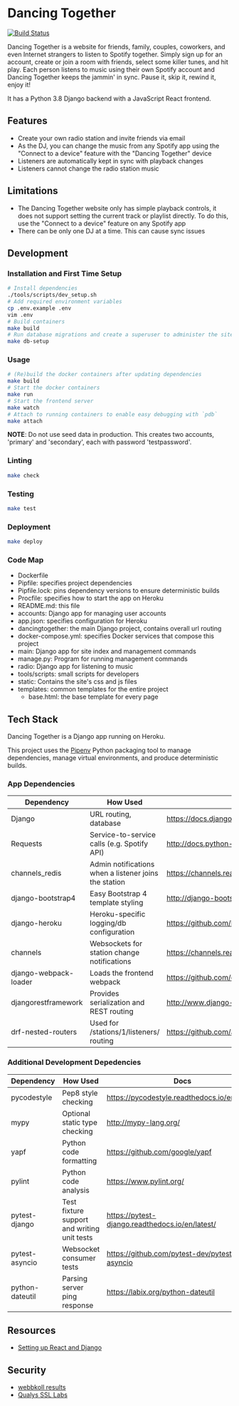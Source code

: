 # Dancing Together

[![Build Status](https://dev.azure.com/rgardner/dancingtogether/_apis/build/status/rgardner.dancingtogether)](https://dev.azure.com/rgardner/dancingtogether/_build/latest?definitionId=1)

Dancing Together is a website for friends, family, couples, coworkers, and
even Internet strangers to listen to Spotify together. Simply sign up for an
account, create or join a room with friends, select some killer tunes, and
hit play. Each person listens to music using their own Spotify account and
Dancing Together keeps the jammin' in sync. Pause it, skip it, rewind it,
enjoy it!

It has a Python 3.8 Django backend with a JavaScript React frontend.

## Features

- Create your own radio station and invite friends via email
- As the DJ, you can change the music from any Spotify app using the "Connect
  to a device" feature with the "Dancing Together" device
- Listeners are automatically kept in sync with playback changes
- Listeners cannot change the radio station music

## Limitations

- The Dancing Together website only has simple playback controls, it does not
  support setting the current track or playlist directly. To do this, use the
  "Connect to a device" feature on any Spotify app
- There can be only one DJ at a time. This can cause sync issues

## Development

### Installation and First Time Setup

```sh
# Install dependencies
./tools/scripts/dev_setup.sh
# Add required environment variables
cp .env.example .env
vim .env
# Build containers
make build
# Run database migrations and create a superuser to administer the site
make db-setup
```

### Usage

```sh
# (Re)build the docker containers after updating dependencies
make build
# Start the docker containers
make run
# Start the frontend server
make watch
# Attach to running containers to enable easy debugging with `pdb`
make attach
```

**NOTE**: Do not use seed data in production. This creates two accounts,
'primary' and 'secondary', each with password 'testpassword'.

### Linting

```sh
make check
```

### Testing

```sh
make test
```

### Deployment

```sh
make deploy
```

### Code Map

- Dockerfile
- Pipfile: specifies project dependencies
- Pipfile.lock: pins dependency versions to ensure deterministic builds
- Procfile: specifies how to start the app on Heroku
- README.md: this file
- accounts: Django app for managing user accounts
- app.json: specifies configuration for Heroku
- dancingtogether: the main Django project, contains overall url routing
- docker-compose.yml: specifies Docker services that compose this project
- main: Django app for site index and management commands
- manage.py: Program for running management commands
- radio: Django app for listening to music
- tools/scripts: small scripts for developers
- static: Contains the site's css and js files
- templates: common templates for the entire project
  - base.html: the base template for every page

## Tech Stack

Dancing Together is a Django app running on Heroku.

This project uses the [Pipenv](https://docs.pipenv.org/) Python packaging tool
to manage dependencies, manage virtual environments, and produce deterministic
builds.

### App Dependencies

| Dependency            | How Used                                              | Docs                                                                   |
| --------------------- | ----------------------------------------------------- | ---------------------------------------------------------------------- |
| Django                | URL routing, database                                 | <https://docs.djangoproject.com/en/2.0/>                               |
| Requests              | Service-to-service calls (e.g. Spotify API)           | <http://docs.python-requests.org/en/master/>                           |
| channels_redis        | Admin notifications when a listener joins the station | <https://channels.readthedocs.io/en/latest/topics/channel_layers.html> |
| django-bootstrap4     | Easy Bootstrap 4 template styling                     | <http://django-bootstrap4.readthedocs.io/en/latest/>                   |
| django-heroku         | Heroku-specific logging/db configuration              | <https://github.com/heroku/django-heroku>                              |
| channels              | Websockets for station change notifications           | <https://channels.readthedocs.io/en/latest/>                           |
| django-webpack-loader | Loads the frontend webpack                            | <https://github.com/owais/django-webpack-loader>                       |
| djangorestframework   | Provides serialization and REST routing               | <http://www.django-rest-framework.org/>                                |
| drf-nested-routers    | Used for /stations/1/listeners/ routing               | <https://github.com/alanjds/drf-nested-routers>                        |

### Additional Development Depedencies

| Dependency      | How Used                                    | Docs                                              |
| --------------- | ------------------------------------------- | ------------------------------------------------- |
| pycodestyle     | Pep8 style checking                         | <https://pycodestyle.readthedocs.io/en/latest/>   |
| mypy            | Optional static type checking               | <http://mypy-lang.org/>                           |
| yapf            | Python code formatting                      | <https://github.com/google/yapf>                  |
| pylint          | Python code analysis                        | <https://www.pylint.org/>                         |
| pytest-django   | Test fixture support and writing unit tests | <https://pytest-django.readthedocs.io/en/latest/> |
| pytest-asyncio  | Websocket consumer tests                    | <https://github.com/pytest-dev/pytest-asyncio>    |
| python-dateutil | Parsing server ping response                | <https://labix.org/python-dateutil>               |

## Resources

- [Setting up React and Django](http://v1k45.com/blog/modern-django-part-1-setting-up-django-and-react/)

## Security

- [webbkoll results](https://webbkoll.dataskydd.net/en/results?url=http%3A%2F%2Fwww.dancingtogether.live%2F)
- [Qualys SSL Labs](https://www.ssllabs.com/ssltest/analyze.html?d=www.dancingtogether.live&hideResults=on)
